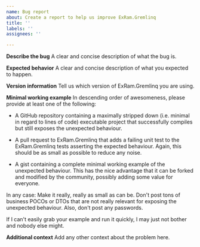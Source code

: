 ```yaml
---
name: Bug report
about: Create a report to help us improve ExRam.Gremlinq
title: ''
labels: ''
assignees: ''

---
```


**Describe the bug**
A clear and concise description of what the bug is.

**Expected behavior**
A clear and concise description of what you expected to happen.

**Version information**
Tell us which version of ExRam.Gremlinq you are using.

**Minimal working example**
In descending order of awesomeness, please provide at least one of the following:

* A GitHub repository containing a maximally stripped down (i.e. minimal in regard to
lines of code) executable project that successfully compiles but still exposes the unexpected behaviour.

* A pull request to ExRam.Gremlinq that adds a failing unit test to the ExRam.Gremlinq tests asserting
the expected behaviour. Again, this should be as small as possible to reduce any noise.

* A gist containing a complete minimal working example of the unexpected behaviour. This has the
nice advantage that it can be forked and modified by the community, possibly adding some value for
everyone.

In any case: Make it really, really as small as can be. Don't post tons of business POCOs or DTOs that
are not really relevant for exposing the unexpected behaviour. Also, don't post any passwords.

If I can't easily grab your example and run it quickly, I may just not bother and nobody else might. 

**Additional context**
Add any other context about the problem here.

